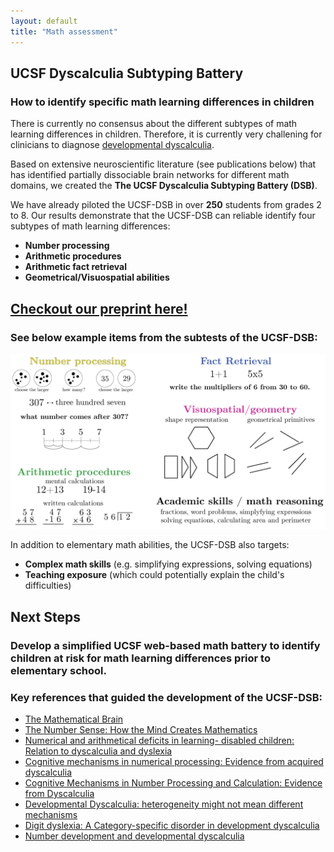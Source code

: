 ```yaml
---
layout: default
title: "Math assessment"
---
```

## UCSF Dyscalculia Subtyping Battery

### How to identify specific math learning differences in children

There is currently no consensus about the different subtypes of math learning differences in children. Therefore, it is currently very challening for clinicians to diagnose [developmental dyscalculia](/dyscalculia).

Based on extensive neuroscientific literature (see publications below) that has identified partially dissociable brain networks for different math domains, we created the **The UCSF Dyscalculia Subtyping Battery (DSB)**. 


We have already piloted the UCSF-DSB in over **250** students from grades 2 to 8. Our results demonstrate that the UCSF-DSB can reliable identify four subtypes of math learning differences:

* **Number processing**
* **Arithmetic procedures**
* **Arithmetic fact retrieval**
* **Geometrical/Visuospatial abilities**

## [Checkout our preprint here!](https://assets.researchsquare.com/files/rs-1922020/v1_covered.pdf?c=1663797842) 

### See below example items from the subtests of the UCSF-DSB:

<img src="math_battery.png" width="900">

In addition to elementary math abilities, the UCSF-DSB also targets:

* **Complex math skills** (e.g. simplifying expressions, solving equations)
* **Teaching exposure** (which could potentially explain the child's difficulties)

## Next Steps

### Develop a simplified UCSF web-based math battery to identify children at risk for math learning differences prior to elementary school.  


### Key references that guided the development of the UCSF-DSB:

* [The Mathematical Brain](butterworth_1999.pdf)
* [The Number Sense: How the Mind Creates Mathematics](dehaene_1997.pdf)
* [Numerical and arithmetical deficits in learning- disabled children: Relation to dyscalculia and dyslexia](geary_and_howard_2001.pdf)
* [Cognitive mechanisms in numerical processing: Evidence from acquired dyscalculia](mccloskey_1992.pdf)
* [Cognitive Mechanisms in Number Processing and Calculation: Evidence from Dyscalculia](mccloskey_1985.pdf)
* [Developmental Dyscalculia: heterogeneity might not mean different mechanisms](rubinstein_and_henik.pdf)
* [Digit dyslexia: A Category-specific disorder in development dyscalculia](temple_1989.pdf)
* [Number development and developmental dyscalculia](vonaster_and_shalev.pdf)


